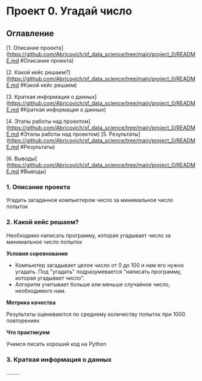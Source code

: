 # Проект 0. Угадай число

## Оглавление

[1. Описание проекта] (https://github.com/Abricovich/sf_data_science/tree/main/project_0/README.md #Описание проекта)

[2. Какой кейс решаем?] (https://github.com/Abricovich/sf_data_science/tree/main/project_0/README.md #Какой кейс решаем)

[3. Краткая информация о данных] (https://github.com/Abricovich/sf_data_science/tree/main/project_0/README.md #Краткая информация о данных)

[4. Этапы работы над проектом] (https://github.com/Abricovich/sf_data_science/tree/main/project_0/README.md #Этапы работы над проектом)
[5. Результаты] (https://github.com/Abricovich/sf_data_science/tree/main/project_0/README.md #Результаты)

[6. Выводы] (https://github.com/Abricovich/sf_data_science/tree/main/project_0/README.md #Выводы)

### 1. Описание проекта
Угадать загаданное компьютером число за минимальное число попыток

### 2. Какой кейс решаем?
Необходимо написать программу, которая угадывает число за минимальное число попыток

**Условия соревнования**
- Компьютер загадывает целое число от 0 до 100 и нам его нужно угадать. Под "угадать" подразумевается "написать программу, которая угадывает число".
- Алгоритм учитывает больше или меньше случайное число, необходимого нам.

**Метрика качества**

Результаты оцениваются по среднему количеству попыток при 1000 повторениях

**Что практикуем**

Учимся писать хороший код на Python

### 3. Краткая информация о данных
.........








